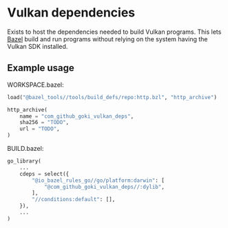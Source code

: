 # Vulkan dependencies

Exists to host the dependencies needed to build Vulkan programs.
This lets [Bazel](https://bazel.build) build and run programs without
relying on the system having the Vulkan SDK installed.

## Example usage

WORKSPACE.bazel:

```py
load("@bazel_tools//tools/build_defs/repo:http.bzl", "http_archive")

http_archive(
    name = "com_github_goki_vulkan_deps",
    sha256 = "TODO",
    url = "TODO",
)
```

BUILD.bazel:

```py
go_library(
    ...
    cdeps = select({
        "@io_bazel_rules_go//go/platform:darwin": [
            "@com_github_goki_vulkan_deps//:dylib",
        ],
        "//conditions:default": [],
    }),
    ...
)
```
